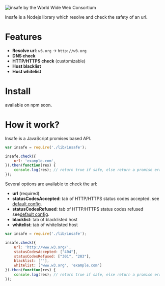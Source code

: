 ![insafe by the World Wide Web Consortium](https://raw.githubusercontent.com/w3c/insafe/master/public/insafe-logo.png)

Insafe is a Nodejs library which resolve and check the safety of an url.

# Features

- **Resolve url**: `w3.org` -> `http://w3.org`
- **DNS check**
- **HTTP/HTTPS check** (customizable)
- **Host blacklist**
- **Host whitelist**

# Install

available on npm soon.

# How it work?

Insafe is a JavaScript promises based API.

```javascript
var insafe = require('./lib/insafe');

insafe.check({
    url: 'example.com',
}).then(function(res) {
	console.log(res); // return true if safe, else return a promise error
});
```

Several options are available to check the url:

- **url** (required)
- **statusCodesAccepted**: tab of HTTP/HTTPS status codes accepted. see [default config](https://github.com/w3c/insafe/blob/master/lib/insafe.js).
- **statusCodesRefused**: tab of HTTP/HTTPS status codes refused see[default config](https://github.com/w3c/insafe/blob/master/lib/insafe.js).
- **blacklist**: tab of blacklisted host
- **whitelist**: tab of whitelisted host

```javascript
var insafe = require('./lib/insafe');

insafe.check({
    url: 'http://www.w3.org/',
    statusCodesAccepted: ["404"],
    statusCodesRefused: ["301", "203"],
    blacklist: [''],
    whitelist: ['www.w3.org', 'example.com']
}).then(function(res) {
	console.log(res); // return true if safe, else return a promise error
});
```


